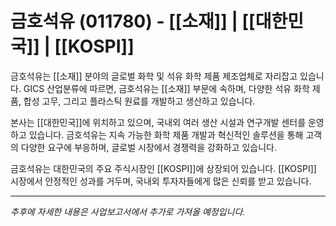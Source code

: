 # 금호석유 (011780) - [[소재]] | [[대한민국]] | [[KOSPI]]

금호석유는 [[소재]] 분야의 글로벌 화학 및 석유 화학 제품 제조업체로 자리잡고 있습니다. GICS 산업분류에 따르면, 금호석유는 [[소재]] 부문에 속하며, 다양한 석유 화학 제품, 합성 고무, 그리고 플라스틱 원료를 개발하고 생산하고 있습니다.

본사는 [[대한민국]]에 위치하고 있으며, 국내외 여러 생산 시설과 연구개발 센터를 운영하고 있습니다. 금호석유는 지속 가능한 화학 제품 개발과 혁신적인 솔루션을 통해 고객의 다양한 요구에 부응하며, 글로벌 시장에서 경쟁력을 강화하고 있습니다.

금호석유는 대한민국의 주요 주식시장인 [[KOSPI]]에 상장되어 있습니다. [[KOSPI]] 시장에서 안정적인 성과를 거두며, 국내외 투자자들에게 많은 신뢰를 받고 있습니다.

---

*추후에 자세한 내용은 사업보고서에서 추가로 가져올 예정입니다.*